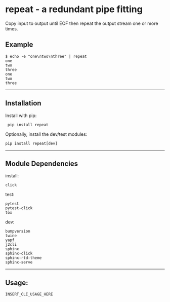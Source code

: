 # repeat - a redundant pipe fitting

Copy input to output until EOF then repeat the output stream one or more times.

## Example
```
$ echo -e "one\ntwo\nthree" | repeat
one
two
three
one
two
three
```
------
## Installation

Install with pip:
```
 pip install repeat
```

Optionally, install the dev/test modules:
```
pip install repeat[dev]
```

------
## Module Dependencies
install:
```
click
```

test:
```
pytest
pytest-click
tox
```

dev:
```
bumpversion
twine
yapf
j2cli
sphinx
sphinx-click
sphinx-rtd-theme
sphinx-serve
```

------
## Usage:
```
INSERT_CLI_USAGE_HERE
```

